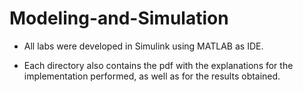 # Modeling-and-Simulation
- All labs were developed in Simulink using MATLAB as IDE.

- Each directory also contains the pdf with the explanations for the implementation performed, as well as for the results obtained.

